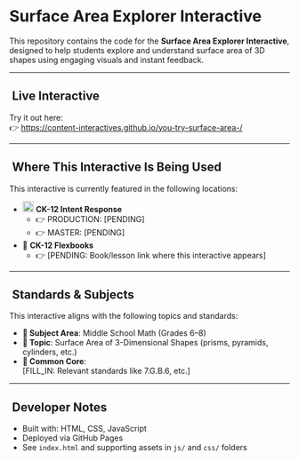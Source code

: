 # Surface Area Explorer Interactive

This repository contains the code for the **Surface Area Explorer Interactive**, designed to help students explore and understand surface area of 3D shapes using engaging visuals and instant feedback.

---

## ​ Live Interactive

Try it out here:  
👉 https://content-interactives.github.io/you-try-surface-area-/

---

## ​ Where This Interactive Is Being Used

This interactive is currently featured in the following locations:

- <img width="20" height="20" alt="image" src="https://github.com/user-attachments/assets/5d12571f-8e12-4441-98ab-c0bc94069a96" /> **CK-12 Intent Response**  
  - 👉 PRODUCTION: [PENDING]  
  - 👉 MASTER: [PENDING]
- 📘 **CK-12 Flexbooks**
  - 👉 [PENDING: Book/lesson link where this interactive appears]

---

## ​ Standards & Subjects

This interactive aligns with the following topics and standards:

- **📂 Subject Area**: Middle School Math (Grades 6–8)  
- **🧮 Topic**: Surface Area of 3-Dimensional Shapes (prisms, pyramids, cylinders, etc.)  
- **📏 Common Core**:  
  [FILL_IN: Relevant standards like 7.G.B.6, etc.]

---

## ​​ Developer Notes

- Built with: HTML, CSS, JavaScript  
- Deployed via GitHub Pages  
- See `index.html` and supporting assets in `js/` and `css/` folders  
